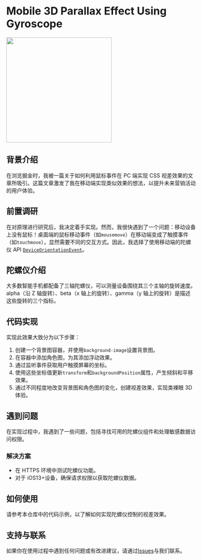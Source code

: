 # Mobile 3D Parallax Effect Using Gyroscope

<img src="public/final.gif" width="280" height="auto">

## 背景介绍

在浏览掘金时，我被一篇关于如何利用鼠标事件在 PC 端实现 CSS 视差效果的文章所吸引。这篇文章激发了我在移动端实现类似效果的想法，以提升未来营销活动的用户体验。

## 前置调研

在对原理进行研究后，我决定着手实现。然而，我很快遇到了一个问题：移动设备上没有鼠标！桌面端的鼠标移动事件（如`mousemove`）在移动端变成了触摸事件（如`touchmove`），显然需要不同的交互方式。因此，我选择了使用移动端的陀螺仪 API [`DeviceOrientationEvent`](https://developer.mozilla.org/zh-CN/docs/Web/API/DeviceOrientationEvent)。

## 陀螺仪介绍

大多数智能手机都配备了三轴陀螺仪，可以测量设备围绕其三个主轴的旋转速度。alpha（沿 Z 轴旋转）、beta（x 轴上的旋转）、gamma（y 轴上的旋转）是描述这些旋转的三个指标。

## 代码实现

实现此效果大致分为以下步骤：

1. 创建一个背景图容器，并使用`background-image`设置背景图。
2. 在容器中添加角色图，为其添加浮动效果。
3. 通过监听事件获取用户触摸屏幕的坐标。
4. 使用这些坐标值更新`transform`和`backgroundPosition`属性，产生倾斜和平移效果。
5. 通过不同程度地改变背景图和角色图的变化，创建视差效果，实现类裸眼 3D 体验。

## 遇到问题

在实现过程中，我遇到了一些问题，包括寻找可用的陀螺仪组件和处理敏感数据访问权限。

### 解决方案

- 在 HTTPS 环境中测试陀螺仪功能。
- 对于 iOS13+设备，确保请求权限以获取陀螺仪数据。

## 如何使用

请参考本仓库中的代码示例，以了解如何实现陀螺仪控制的视差效果。

## 支持与联系

如果你在使用过程中遇到任何问题或有改进建议，请通过[Issues](/issues)与我们联系。
